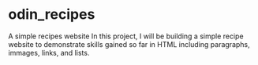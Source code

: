 # odin_recipes
A simple recipes website
In this project, I will be building a simple recipe website to demonstrate skills gained so far in HTML including paragraphs, immages, links, and lists.
